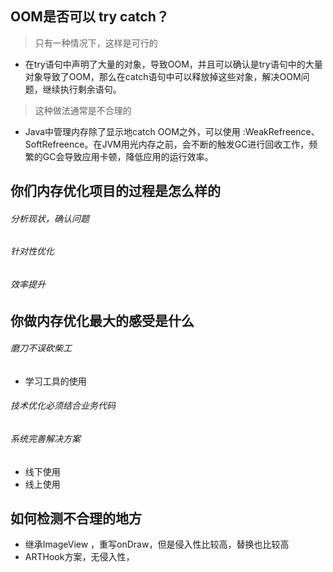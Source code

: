 ## OOM是否可以 try catch？

> 只有一种情况下，这样是可行的

- 在try语句中声明了大量的对象，导致OOM，并且可以确认是try语句中的大量对象导致了OOM，那么在catch语句中可以释放掉这些对象，解决OOM问题，继续执行剩余语句。

> 这种做法通常是不合理的

- Java中管理内存除了显示地catch OOM之外，可以使用 :WeakRefreence、SoftRefreence。在JVM用光内存之前，会不断的触发GC进行回收工作，频繁的GC会导致应用卡顿，降低应用的运行效率。



## 你们内存优化项目的过程是怎么样的

###### 分析现状，确认问题

###### 针对性优化

###### 效率提升

## 你做内存优化最大的感受是什么

###### 磨刀不误砍柴工

- 学习工具的使用

###### 技术优化必须结合业务代码

###### 系统完善解决方案

- 线下使用
- 线上使用

## 如何检测不合理的地方

- 继承ImageView ，重写onDraw，但是侵入性比较高，替换也比较高
- ARTHook方案，无侵入性，



